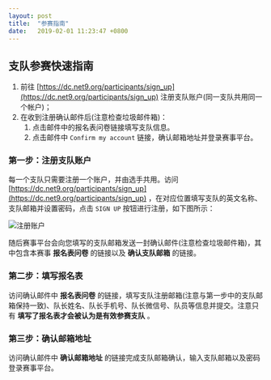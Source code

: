 ```yaml
---
layout: post
title:  "参赛指南"
date:   2019-02-01 11:23:47 +0800
---
```


## 支队参赛快速指南
1. 前往 [https://dc.net9.org/participants/sign_up](https://dc.net9.org/participants/sign_up) 注册支队账户(同一支队共用同一个帐户)；
2. 在收到注册确认邮件后(注意检查垃圾邮件箱)：
   1. 点击邮件中的报名表问卷链接填写支队信息。
   2. 点击邮件中 `Confirm my account` 链接，确认邮箱地址并登录赛事平台。

### 第一步：注册支队账户
每一个支队只需要注册一个账户，并由选手共用。访问 [https://dc.net9.org/participants/sign_up](https://dc.net9.org/participants/sign_up) ，在对应位置填写支队的英文名称、支队邮箱并设置密码，点击 `SIGN UP` 按钮进行注册，如下图所示：

![注册账户]({{site.baseurl}}/assets/sign-up.png)

随后赛事平台会向您填写的支队邮箱发送一封确认邮件(注意检查垃圾邮件箱)，其中包含本赛事 **报名表问卷** 的链接以及 **确认支队邮箱** 的链接。

### 第二步：填写报名表
访问确认邮件中 **报名表问卷** 的链接，填写支队注册邮箱(注意与第一步中的支队邮箱保持一致)、队长姓名、队长手机号、队长微信号、队员等信息并提交。注意只有 **填写了报名表才会被认为是有效参赛支队** 。

### 第三步：确认邮箱地址
访问确认邮件中 **确认邮箱地址** 的链接完成支队邮箱确认，输入支队邮箱以及密码登录赛事平台。
